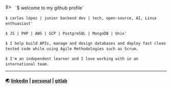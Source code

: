 <img src="cursor.gif" height="15" /> 
`$ welcome to my github profile`

`$ carlos lópez | junior backend dev | tech, open-source, AI, Linux enthuasiast'`

`$ JS | PHP | AWS | GCP | PostgreSQL | MongoDB | Unix'`

`$ I help build APIs, manage and design databases and deploy fast clean tested code while using Agile Methodologies such as Scrum.`

`$ I'm an independent learner and I love working with in an international team.`
***
#### 🌏 [linkedin](https://www.linkedin.com/in/celopez12) | [personal](https://clopez7.github.io) | [gitlab](www.gitlab.com/clopez12)
